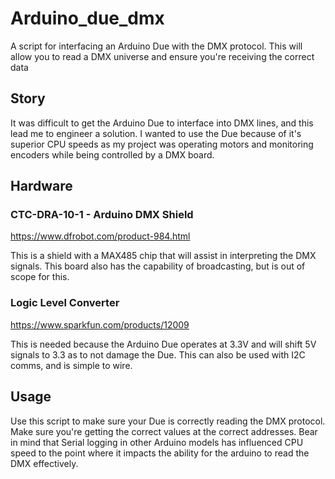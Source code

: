 # Arduino_due_dmx
A script for interfacing an Arduino Due with the DMX protocol. This will allow you to read a DMX universe and ensure you're receiving the correct data

## Story

It was difficult to get the Arduino Due to interface into DMX lines, and this lead me to engineer a solution. I wanted to use the Due because of it's superior CPU speeds as my project was operating motors and monitoring encoders while being controlled by a DMX board.

## Hardware

### CTC-DRA-10-1 - Arduino DMX Shield
https://www.dfrobot.com/product-984.html

This is a shield with a MAX485 chip that will assist in interpreting the DMX signals. This board also has the capability of broadcasting, but is out of scope for this.

### Logic Level Converter
https://www.sparkfun.com/products/12009

This is needed because the Arduino Due operates at 3.3V and will shift 5V signals to 3.3 as to not damage the Due. This can also be used with I2C comms, and is simple to wire.



## Usage

Use this script to make sure your Due is correctly reading the DMX protocol. Make sure you're getting the correct values at the correct addresses. Bear in mind that Serial logging in other Arduino models has influenced CPU speed to the point where it impacts the ability for the arduino to read the DMX effectively.

